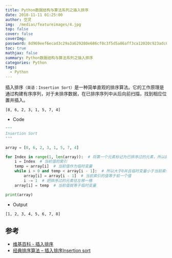 ```yaml
---
title: Python数据结构与算法系列之插入排序
date: 2018-11-11 01:25:00
author: 空灵
img:  /medias/featureimages/4.jpg
top: false
cover: false
coverImg: 
password: 8d969eef6ecad3c29a3a629280e686cf0c3f5d5a86aff3ca12020c923adc6c92
toc: true
mathjax: false
summary: Python数据结构与算法系列之插入排序
categories: Python
tags:
  - Python
---
```




插入排序`（英语：Insertion Sort）`是一种简单直观的排序算法。它的工作原理是通过构建有序序列，对于未排序数据，在已排序序列中从后向前扫描，找到相应位置并插入。

```
[8, 6, 2, 3, 1, 5, 7, 4]
```

- Code

```python
"""
Insertion Sort
"""

array = [8, 6, 2, 3, 1, 5, 7, 4]

for Index in range(1, len(array)):  # 将第一个元素标记为已排序过的元素，所以就从1开始
    i = Index  # 当前值的索引
    temp = array[i]  # 当前值作为临时变量
    while i > 0 and temp < array[i - 1]:  # 所以大于0并且临时变量小于当前索引的前一个元素
        array[i] = array[i - 1]  # 当前索引的值等于前一个值
        i -= 1  # 把排序过的元素往左移一格
    array[i] = temp  # 当前值就等于临时变量

print(array)
```

- Output

```
[1, 2, 3, 4, 5, 6, 7, 8]
```

## 参考

- [维基百科 - 插入排序](https://zh.wikipedia.org/wiki/%E6%8F%92%E5%85%A5%E6%8E%92%E5%BA%8F)
- [经典排序算法 – 插入排序Insertion sort](http://www.cnblogs.com/kkun/archive/2011/11/23/insertion_sort.html)
